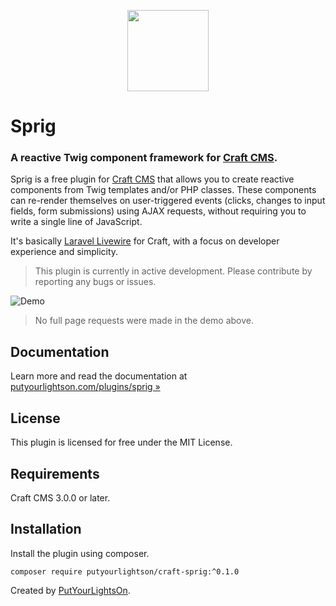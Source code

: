 <p align="center"><img width="130" src="https://raw.githubusercontent.com/putyourlightson/craft-sprig/v1/src/icon.svg"></p>

# Sprig

### A reactive Twig component framework for [Craft CMS](https://craftcms.com/).

Sprig is a free plugin for [Craft CMS](https://craftcms.com/) that allows you to create reactive components from Twig templates and/or PHP classes. These components can re-render themselves on user-triggered events (clicks, changes to input fields, form submissions) using AJAX requests, without requiring you to write a single line of JavaScript.

It's basically [Laravel Livewire](https://laravel-livewire.com/) for Craft, with a focus on developer experience and simplicity.

> This plugin is currently in active development. Please contribute by reporting any bugs or issues.

![Demo](https://putyourlightson.com/assets/images/plugins/sprig/registration1.gif)

> No full page requests were made in the demo above. 

## Documentation

Learn more and read the documentation at [putyourlightson.com/plugins/sprig »](https://putyourlightson.com/plugins/sprig)

## License

This plugin is licensed for free under the MIT License.

## Requirements

Craft CMS 3.0.0 or later.

## Installation

Install the plugin using composer.

```
composer require putyourlightson/craft-sprig:^0.1.0
```

Created by [PutYourLightsOn](https://putyourlightson.com/).
